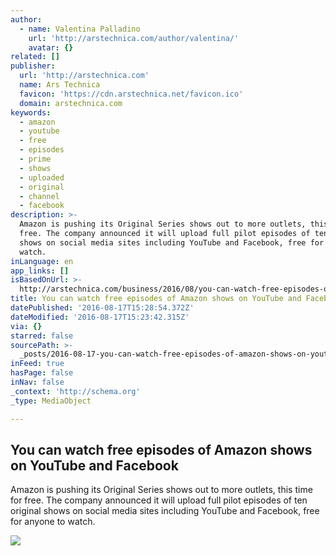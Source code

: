 ```yaml
---
author:
  - name: Valentina Palladino
    url: 'http://arstechnica.com/author/valentina/'
    avatar: {}
related: []
publisher:
  url: 'http://arstechnica.com'
  name: Ars Technica
  favicon: 'https://cdn.arstechnica.net/favicon.ico'
  domain: arstechnica.com
keywords:
  - amazon
  - youtube
  - free
  - episodes
  - prime
  - shows
  - uploaded
  - original
  - channel
  - facebook
description: >-
  Amazon is pushing its Original Series shows out to more outlets, this time for
  free. The company announced it will upload full pilot episodes of ten original
  shows on social media sites including YouTube and Facebook, free for anyone to
  watch.
inLanguage: en
app_links: []
isBasedOnUrl: >-
  http://arstechnica.com/business/2016/08/you-can-watch-free-episodes-of-amazon-shows-on-youtube-and-facebook/
title: You can watch free episodes of Amazon shows on YouTube and Facebook
datePublished: '2016-08-17T15:28:54.372Z'
dateModified: '2016-08-17T15:23:42.315Z'
via: {}
starred: false
sourcePath: >-
  _posts/2016-08-17-you-can-watch-free-episodes-of-amazon-shows-on-youtube-and-f.md
inFeed: true
hasPage: false
inNav: false
_context: 'http://schema.org'
_type: MediaObject

---
```

<article style=""><h1>You can watch free episodes of Amazon shows on YouTube and Facebook</h1><p>Amazon is pushing its Original Series shows out to more outlets, this time for free. The company announced it will upload full pilot episodes of ten original shows on social media sites including YouTube and Facebook, free for anyone to watch.</p><img src="http://cdn.arstechnica.net/wp-content/uploads/2012/08/amazon_ipad_video_watchlist-640x426.jpg" /></article>